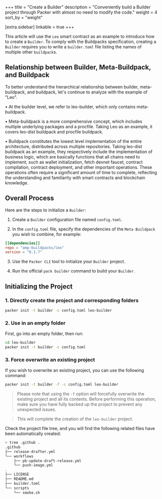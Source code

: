 +++
title = "Create a Builder"
description = "Conveniently build a Builder project through Packer with almost no need to modify the code."
weight = 4
sort_by = "weight"

[extra.sidebar]
linkable = true
+++

This article will use the `Leo` smart contract as an example to introduce how to create a `Builder`.
To comply with the Buildpacks specification, creating a `Builder` requires you to write a `builder.toml` file listing the names of multiple other `buildpack`s.

## Relationship between Builder, Meta-Buildpack, and Buildpack

To better understand the hierarchical relationship between builder, meta-buildpack, and buildpack, let's continue to analyze with the example of "Leo".

• At the builder level, we refer to leo-builder, which only contains meta-buildpack.

• Meta-buildpack is a more comprehensive concept, which includes multiple underlying packages and a procfile. Taking Leo as an example, it covers leo-dist buildpack and procfile buildpack.

• Buildpack constitutes the lowest level implementation of the entire architecture, distributed across multiple repositories. Taking leo-dist buildpack as an example, they respectively include the implementation of business logic, which are basically functions that all chains need to implement, such as wallet initialization, fetch devnet faucet, contract compilation, contract deployment, and other important operations. These operations often require a significant amount of time to complete, reflecting the understanding and familiarity with smart contracts and blockchain knowledge.

## Overall Process

Here are the steps to initialize a `Builder`:

1. Create a `Builder` configuration file named `config.toml`.

2. In the `config.toml` file, specify the dependencies of the `Meta Buildpack` you wish to combine, for example:

```toml
[[dependencies]]
repo = "amp-buildpacks/leo"
version = "0.1.7"
```

3. Use the `Packer CLI` tool to initialize your `Builder` project.

4. Run the official `pack builder` command to build your `Builder`.

## Initializing the Project

### 1. Directly create the project and corresponding folders

```bash
packer init -t builder -c config.toml leo-builder
```

### 2. Use in an empty folder

First, go into an empty folder, then run:

```bash
cd leo-builder
packer init -t builder -c config.toml
```

### 3. Force overwrite an existing project

If you wish to overwrite an existing project, you can use the following command:

```bash
packer init -t builder -f -c config.toml leo-builder
```

> Please note that using the `-f` option will forcefully overwrite the existing project and all its contents. Before performing this operation, make sure you have fully backed up the project to prevent any unexpected issues.

> This will complete the creation of the `leo-builder` project.

Check the project file tree, and you will find the following related files have been automatically created:

```bash
> tree .github .
.github
├── release-drafter.yml
└── workflows
    ├── pb-update-draft-release.yml
    └── push-image.yml
.
├── LICENSE
├── README.md
├── builder.toml
└── scripts
    └── smoke.sh
```